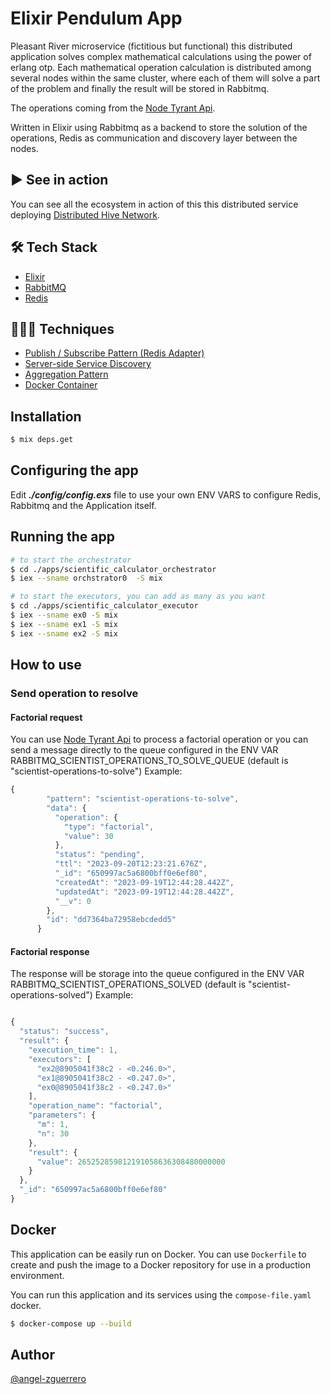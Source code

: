 # Elixir Pendulum App

Pleasant River microservice (fictitious but functional) this distributed application solves complex mathematical calculations using the power of erlang otp. Each mathematical operation calculation is distributed among several nodes within the same cluster, where each of them will solve a part of the problem and finally the result will be stored in Rabbitmq.

The operations coming from the [Node Tyrant Api](https://github.com/angel-zguerrero/node-tyrant-api).

Written in Elixir using Rabbitmq as a backend to store the solution of the operations, Redis as communication and discovery layer between the nodes.


## ▶️ See in action

You can see all the ecosystem in action of this this distributed service deploying [Distributed Hive Network](https://github.com/angel-zguerrero/hive-docker/blob/main/distributed-hive-network).


## 🛠 Tech Stack

- [Elixir](https://elixir-lang.org)
- [RabbitMQ](https://www.rabbitmq.com)
- [Redis](https://redis.io)

## 👨🏻‍💻 Techniques

- [Publish / Subscribe Pattern (Redis Adapter)](https://hexdocs.pm/phoenix_pubsub_redis/Phoenix.PubSub.Redis.html)
- [Server-side Service Discovery](https://microservices.io/patterns/server-side-discovery.html)
- [Aggregation Pattern](https://www.ibm.com/docs/en/baw/19.x?topic=aggregation-patterns)
- [Docker Container](https://www.docker.com/resources/what-container)

## Installation

```bash
$ mix deps.get
```

## Configuring the app

Edit ***./config/config.exs*** file to use your own ENV VARS to configure Redis, Rabbitmq and the Application itself.

## Running the app

```bash
# to start the orchestrator
$ cd ./apps/scientific_calculator_orchestrator
$ iex --sname orchstrator0  -S mix

# to start the executors, you can add as many as you want
$ cd ./apps/scientific_calculator_executor
$ iex --sname ex0 -S mix
$ iex --sname ex1 -S mix
$ iex --sname ex2 -S mix

```

## How to use

### Send operation to resolve

#### Factorial request

You can use [Node Tyrant Api](https://github.com/angel-zguerrero/node-tyrant-api) to process a factorial operation or you can send a message directly to the queue configured in the ENV VAR RABBITMQ_SCIENTIST_OPERATIONS_TO_SOLVE_QUEUE (default is "scientist-operations-to-solve") Example:

```javascript
{
        "pattern": "scientist-operations-to-solve",
        "data": {
          "operation": {
            "type": "factorial",
            "value": 30
          },
          "status": "pending",
          "ttl": "2023-09-20T12:23:21.676Z",
          "_id": "650997ac5a6800bff0e6ef80",
          "createdAt": "2023-09-19T12:44:28.442Z",
          "updatedAt": "2023-09-19T12:44:28.442Z",
          "__v": 0
        },
        "id": "dd7364ba72958ebcdedd5"
      }
```

#### Factorial response

The response will be storage into the queue configured in the ENV VAR RABBITMQ_SCIENTIST_OPERATIONS_SOLVED (default is "scientist-operations-solved") Example:

```javascript

{
  "status": "success",
  "result": {
    "execution_time": 1,
    "executors": [
      "ex2@8905041f38c2 - <0.246.0>",
      "ex1@8905041f38c2 - <0.247.0>",
      "ex0@8905041f38c2 - <0.247.0>"
    ],
    "operation_name": "factorial",
    "parameters": {
      "m": 1,
      "n": 30
    },
    "result": {
      "value": 265252859812191058636308480000000
    }
  },
  "_id": "650997ac5a6800bff0e6ef80"
}

```

## Docker

This application can be easily run on Docker. You can use `Dockerfile` to create and push the image to a Docker repository for use in a production environment.

You can run this application and its services using the `compose-file.yaml` docker.

```bash
$ docker-compose up --build
```

## Author

[@angel-zguerrero](https://github.com/angel-zguerrero)
